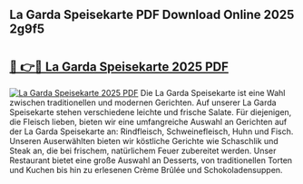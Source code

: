 ## La Garda Speisekarte PDF Download Online 2025 2g9f5

# <h2><a href="http://gc8qkr.nevu.top/?p=La+Garda+Speisekarte">🔗 👉🔴 La Garda Speisekarte 2025 PDF</a></h2>

[![La Garda Speisekarte 2025 PDF](https://i.imgur.com/dBaPXMq.png)](http://gc8qkr.nevu.top/?p=La+Garda+Speisekarte)
Die La Garda Speisekarte ist eine Wahl zwischen traditionellen und modernen Gerichten. Auf unserer La Garda Speisekarte stehen verschiedene leichte und frische Salate. Für diejenigen, die Fleisch lieben, bieten wir eine umfangreiche Auswahl an Gerichten auf der La Garda Speisekarte an: Rindfleisch, Schweinefleisch, Huhn und Fisch. Unseren Auserwählten bieten wir köstliche Gerichte wie Schaschlik und Steak an, die bei frischem, natürlichem Feuer zubereitet werden. Unser Restaurant bietet eine große Auswahl an Desserts, von traditionellen Torten und Kuchen bis hin zu erlesenen Crème Brûlée und Schokoladensuppen.
